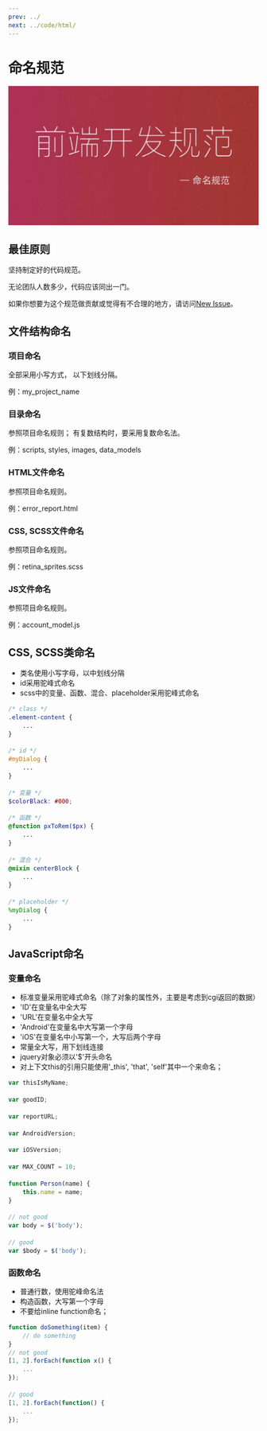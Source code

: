 ```yaml
---
prev: ../
next: ../code/html/
---
```


# 命名规范

![front-end-develop-standard02.jpg](../images/front-end-develop-standard02.jpg)

## 最佳原则

坚持制定好的代码规范。

无论团队人数多少，代码应该同出一门。

如果你想要为这个规范做贡献或觉得有不合理的地方，请访问[New Issue](https://github.com/niceboybao/front-end-develop-standard/issues)。

## 文件结构命名

### 项目命名

全部采用小写方式， 以下划线分隔。

例：my_project_name

### 目录命名

参照项目命名规则； 有复数结构时，要采用复数命名法。

例：scripts, styles, images, data_models

### HTML文件命名

参照项目命名规则。

例：error_report.html

### CSS, SCSS文件命名

参照项目命名规则。

例：retina_sprites.scss

### JS文件命名

参照项目命名规则。

例：account_model.js

## CSS, SCSS类命名

- 类名使用小写字母，以中划线分隔
- id采用驼峰式命名
- scss中的变量、函数、混合、placeholder采用驼峰式命名

```scss
/* class */
.element-content {
    ...
}

/* id */
#myDialog {
    ...
}

/* 变量 */
$colorBlack: #000;

/* 函数 */
@function pxToRem($px) {
    ...
}

/* 混合 */
@mixin centerBlock {
    ...
}

/* placeholder */
%myDialog {
    ...
}
```

## JavaScript命名

### 变量命名

- 标准变量采用驼峰式命名（除了对象的属性外，主要是考虑到cgi返回的数据）
- 'ID'在变量名中全大写
- 'URL'在变量名中全大写
- 'Android'在变量名中大写第一个字母
- 'iOS'在变量名中小写第一个，大写后两个字母
- 常量全大写，用下划线连接
- jquery对象必须以'$'开头命名
- 对上下文this的引用只能使用'_this', 'that', 'self'其中一个来命名；

```javascript
var thisIsMyName;

var goodID;

var reportURL;

var AndroidVersion;

var iOSVersion;

var MAX_COUNT = 10;

function Person(name) {
    this.name = name;
}

// not good
var body = $('body');

// good
var $body = $('body');
```

### 函数命名

- 普通行数，使用驼峰命名法
- 构造函数，大写第一个字母
- 不要给inline function命名；

```javascript
function doSomething(item) {
    // do something
}
// not good
[1, 2].forEach(function x() {
    ...
});

// good
[1, 2].forEach(function() {
    ...
});
```
